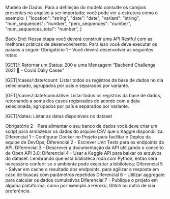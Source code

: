 Modelo de Dados:
Para a definição do modelo consulte os campos presentes no arquivo a ser importado; você pode ver a estrutura como o exemplo:
{
    "location": "string",
    "date": "date",
    "variant": "string",
    "num_sequences": "number",
    "perc_sequences": "number",
    "num_sequences_total": "number",
  }

Back-End:
Nessa etapa você deverá construir uma API Restful com as melhores práticas de desenvolvimento. Para isso você deve executar os passos a seguir:
Obrigatório 1 - Você deverá desenvolver as seguintes rotas:


[GET]/: Retornar um Status: 200 e uma Mensagem "Backend Challenge 2021 🏅 - Covid Daily Cases"

[GET]/cases/:date/count: Listar todos os registros da base de dados no dia selecionado, agrupados por país e separados por variante.

[GET]/cases/:date/cumulative: Listar todos os registros da base de dados, retornando a soma dos casos registrados de acordo com a data selecionada, agrupados por país e separados por variante.

[GET]/dates: Listar as datas disponíveis no dataset

Obrigatório 2 - Para alimentar o seu banco de dados você deve criar um script para armazenar os dados do arquivo CSV que o Kaggle disponibiliza.
Diferencial 1 - Configurar Docker no Projeto para facilitar o Deploy da equipe de DevOps;
Diferencial 2 - Escrever Unit Tests para os endpoints da API;
Diferencial 3 - Descrever a documentação da API utilizando o conceito de Open API 3.0;
Diferencial 4 - Usar a Kaggle API para baixar os arquivos do dataset. Lembrando que esta biblioteca roda com Python, então será necessário conferir se o ambiente pode executar a biblioteca;
Diferencial 5 - Salvar em cache o resultado dos endpoints, para agilizar a resposta em caso de buscas com parâmetros repetidos
Diferencial 6 - Utilizar aggregate para calcular os dados cumulativos
Diferencial 7 - Publique o projeto em alguma plataforma, como por exemplo a Heroku, Glitch ou outra de sua preferência.